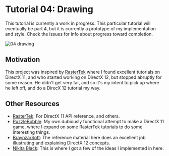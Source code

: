 # Tutorial 04: Drawing
This tutorial is currently a work in progress. This particular tutorial will eventually be part 4, but it is currently a prototype of my implementation and style. Check the issues for info about progress toward completion.

![04 drawing](https://user-images.githubusercontent.com/5340992/47532732-cbb24a80-d876-11e8-99ee-40c7c556ffc3.png)

## Motivation
This project was inspired by [RasterTek](http://rastertek.com/tutindex.html) where I found excellent tutorials on DirectX 11, and who started working on DirectX 12, but stopped abruptly for some reason. He didn't get very far, and so it's my intent to pick up where he left off, and do a DirecX 12 tutorial my way.

## Other Resources
* [RasterTek](http://rastertek.com/tutindex.html): For DirectX 11 API reference, and others.
* [PuzzleBobble](https://github.com/mld2443/PuzzleBobble): My own dubiously functional attempt to make a DirectX 11 game, where I expand on some RasterTek tutorials to do some interesting things.
* [BraynzarSoft](https://www.braynzarsoft.net/viewtutorial/q16390-04-directx-12-braynzar-soft-tutorials): The reference material here does an excellent job illustrating and explaining DirectX 12 concepts.
* [Nikita Black](https://nikitablack.github.io/2016/07/23/Direct-X-12-by-example.html): This is where I got a few of the ideas I implemented in here.
